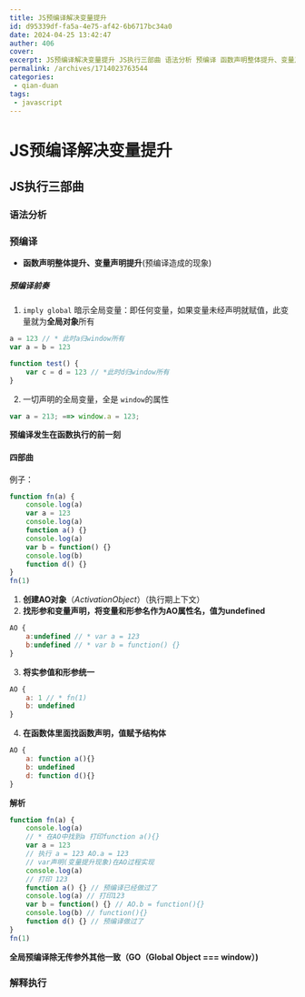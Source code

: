 ```yaml
---
title: JS预编译解决变量提升
id: d95339df-fa5a-4e75-af42-6b6717bc34a0
date: 2024-04-25 13:42:47
auther: 406
cover: 
excerpt: JS预编译解决变量提升 JS执行三部曲 语法分析 预编译 函数声明整体提升、变量声明提升(预编译造成的现象) 预编译前奏 imply global 暗示全局变量：即任何变量，如果变量未经声明就赋值，此变量就为全局对象所有 a = 123 // * 此时a归window所有var a = b = 1
permalink: /archives/1714023763544
categories:
 - qian-duan
tags: 
 - javascript
---
```


# JS预编译解决变量提升

## JS执行三部曲

### 语法分析

### 预编译

- **函数声明整体提升、变量声明提升**(预编译造成的现象)

##### 预编译前奏

1. `imply global` 暗示全局变量：即任何变量，如果变量未经声明就赋值，此变量就为**全局对象**所有

```javascript
a = 123 // * 此时a归window所有
var a = b = 123

function test() {
	var c = d = 123 // *此时d归window所有
}
```

2. 一切声明的全局变量，全是 `window`的属性

```javascript
var a = 213; ==> window.a = 123; 
```

**预编译发生在函数执行的前一刻**

#### 四部曲

例子：

```javascript
function fn(a) {
	console.log(a)
	var a = 123
	console.log(a)
	function a() {}
	console.log(a)
	var b = function() {}
	console.log(b)
	function d() {}
}
fn(1)
```

1. **创建AO对象**（$Activation Object$）（执行期上下文）
2. **找形参和变量声明，将变量和形参名作为AO属性名，值为undefined**

```javascript
AO {
	a:undefined // * var a = 123
	b:undefined // * var b = function() {}
}
```

3. **将实参值和形参统一**

```javascript
AO {
	a: 1 // * fn(1)
	b: undefined 
}
```

4. **在函数体里面找函数声明，值赋予结构体**

```javascript
AO {
	a: function a(){}
	b: undefined
	d: function d(){}
}
```

**解析**

```javascript
function fn(a) {
	console.log(a)
	// * 在AO中找到a 打印function a(){}
	var a = 123
	// 执行 a = 123 AO.a = 123
	// var声明(变量提升现象)在AO过程实现
	console.log(a)
	// 打印 123
	function a() {} // 预编译已经做过了
	console.log(a) // 打印123
	var b = function() {} // AO.b = function(){}
	console.log(b) // function(){}
	function d() {} // 预编译做过了
}
fn(1)
```

**全局预编译除无传参外其他一致（GO（Global Object === window）)**

### 解释执行
